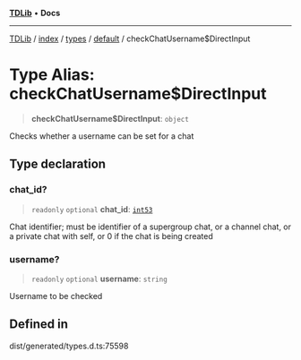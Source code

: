 [**TDLib**](../../../../../../README.md) • **Docs**

***

[TDLib](../../../../../../modules.md) / [index](../../../../../README.md) / [types](../../../README.md) / [default](../README.md) / checkChatUsername$DirectInput

# Type Alias: checkChatUsername$DirectInput

> **checkChatUsername$DirectInput**: `object`

Checks whether a username can be set for a chat

## Type declaration

### chat\_id?

> `readonly` `optional` **chat\_id**: [`int53`](int53-1.md)

Chat identifier; must be identifier of a supergroup chat, or a channel chat, or a private chat with self, or 0 if the chat is being created

### username?

> `readonly` `optional` **username**: `string`

Username to be checked

## Defined in

dist/generated/types.d.ts:75598
